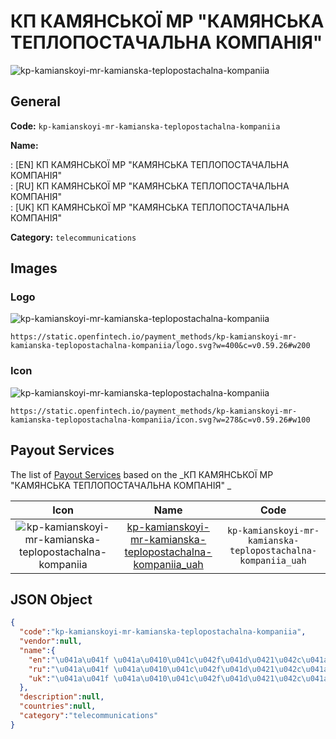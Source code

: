 
# КП КАМЯНСЬКОЇ МР "КАМЯНСЬКА ТЕПЛОПОСТАЧАЛЬНА КОМПАНІЯ"  
![kp-kamianskoyi-mr-kamianska-teplopostachalna-kompaniia](https://static.openfintech.io/payment_methods/kp-kamianskoyi-mr-kamianska-teplopostachalna-kompaniia/logo.svg?w=400&c=v0.59.26#w200)  

## General 
**Code:** `kp-kamianskoyi-mr-kamianska-teplopostachalna-kompaniia` 
 
**Name:** 
 
:	[EN] КП КАМЯНСЬКОЇ МР "КАМЯНСЬКА ТЕПЛОПОСТАЧАЛЬНА КОМПАНІЯ"  
:	[RU] КП КАМЯНСЬКОЇ МР "КАМЯНСЬКА ТЕПЛОПОСТАЧАЛЬНА КОМПАНІЯ"  
:	[UK] КП КАМЯНСЬКОЇ МР "КАМЯНСЬКА ТЕПЛОПОСТАЧАЛЬНА КОМПАНІЯ"  
 
**Category:** `telecommunications` 
 

## Images 

### Logo 
![kp-kamianskoyi-mr-kamianska-teplopostachalna-kompaniia](https://static.openfintech.io/payment_methods/kp-kamianskoyi-mr-kamianska-teplopostachalna-kompaniia/logo.svg?w=400&c=v0.59.26#w200)  

```
https://static.openfintech.io/payment_methods/kp-kamianskoyi-mr-kamianska-teplopostachalna-kompaniia/logo.svg?w=400&c=v0.59.26#w200
```  

### Icon 
![kp-kamianskoyi-mr-kamianska-teplopostachalna-kompaniia](https://static.openfintech.io/payment_methods/kp-kamianskoyi-mr-kamianska-teplopostachalna-kompaniia/icon.svg?w=278&c=v0.59.26#w100)  

```
https://static.openfintech.io/payment_methods/kp-kamianskoyi-mr-kamianska-teplopostachalna-kompaniia/icon.svg?w=278&c=v0.59.26#w100
```  

## Payout Services 
 
The list of [Payout Services](/payout-services/) based on the _КП КАМЯНСЬКОЇ МР "КАМЯНСЬКА ТЕПЛОПОСТАЧАЛЬНА КОМПАНІЯ" _ 

|Icon|Name|Code| 
|:---:|:---:|:---:| 
|![kp-kamianskoyi-mr-kamianska-teplopostachalna-kompaniia](https://static.openfintech.io/payout_methods/kp-kamianskoyi-mr-kamianska-teplopostachalna-kompaniia/icon.svg?w=278&c=v0.59.26#w40) |[kp-kamianskoyi-mr-kamianska-teplopostachalna-kompaniia_uah](/payout-services/kp-kamianskoyi-mr-kamianska-teplopostachalna-kompaniia_uah/)|`kp-kamianskoyi-mr-kamianska-teplopostachalna-kompaniia_uah`| 
 

## JSON Object 

```json
{
  "code":"kp-kamianskoyi-mr-kamianska-teplopostachalna-kompaniia",
  "vendor":null,
  "name":{
    "en":"\u041a\u041f \u041a\u0410\u041c\u042f\u041d\u0421\u042c\u041a\u041e\u0407 \u041c\u0420 \"\u041a\u0410\u041c\u042f\u041d\u0421\u042c\u041a\u0410 \u0422\u0415\u041f\u041b\u041e\u041f\u041e\u0421\u0422\u0410\u0427\u0410\u041b\u042c\u041d\u0410 \u041a\u041e\u041c\u041f\u0410\u041d\u0406\u042f\" ",
    "ru":"\u041a\u041f \u041a\u0410\u041c\u042f\u041d\u0421\u042c\u041a\u041e\u0407 \u041c\u0420 \"\u041a\u0410\u041c\u042f\u041d\u0421\u042c\u041a\u0410 \u0422\u0415\u041f\u041b\u041e\u041f\u041e\u0421\u0422\u0410\u0427\u0410\u041b\u042c\u041d\u0410 \u041a\u041e\u041c\u041f\u0410\u041d\u0406\u042f\" ",
    "uk":"\u041a\u041f \u041a\u0410\u041c\u042f\u041d\u0421\u042c\u041a\u041e\u0407 \u041c\u0420 \"\u041a\u0410\u041c\u042f\u041d\u0421\u042c\u041a\u0410 \u0422\u0415\u041f\u041b\u041e\u041f\u041e\u0421\u0422\u0410\u0427\u0410\u041b\u042c\u041d\u0410 \u041a\u041e\u041c\u041f\u0410\u041d\u0406\u042f\" "
  },
  "description":null,
  "countries":null,
  "category":"telecommunications"
}
```  
